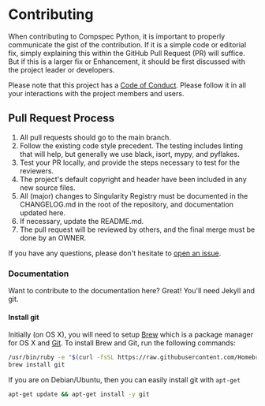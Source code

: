 # Contributing

When contributing to Compspec Python, it is important to properly communicate the gist of the contribution.
If it is a simple code or editorial fix, simply explaining this within the GitHub Pull Request (PR) will suffice. But if this is a larger
fix or Enhancement, it should be first discussed with the project leader or developers.

Please note that this project has a [Code of Conduct](https://github.com/compspec/compspec/tree/main/.github/CODE_OF_CONDUCT.md).
Please follow it in all your interactions with the project members and users.

## Pull Request Process

1. All pull requests should go to the main branch.
2. Follow the existing code style precedent. The testing includes linting that will help, but generally we use black, isort, mypy, and pyflakes.
3. Test your PR locally, and provide the steps necessary to test for the reviewers.
4. The project's default copyright and header have been included in any new source files.
5. All (major) changes to Singularity Registry must be documented in the CHANGELOG.md in the root of the repository, and documentation updated here.
6. If necessary, update the README.md.
7. The pull request will be reviewed by others, and the final merge must be done by an OWNER.

If you have any questions, please don't hesitate to [open an issue](https://github.com/compspec/compspec/issues).

### Documentation

Want to contribute to the documentation here? Great! You'll need Jekyll and git.

#### Install git

Initially (on OS X), you will need to setup [Brew](http://brew.sh/) which is a package manager for OS X and [Git](https://git-scm.com/). To install Brew and Git, run the following commands:

```bash
/usr/bin/ruby -e "$(curl -fsSL https://raw.githubusercontent.com/Homebrew/install/master/install)"
brew install git
```
If you are on Debian/Ubuntu, then you can easily install git with `apt-get`

```bash
apt-get update && apt-get install -y git
```
